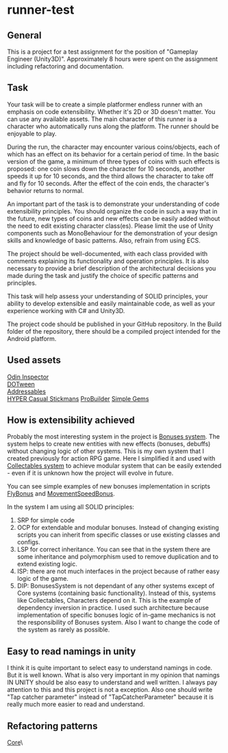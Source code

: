 # runner-test

## General
This is a project for a test assignment for the position of "Gameplay Engineer (Unity3D)".
Approximately 8 hours were spent on the assignment including refactoring and documentation.

## Task
Your task will be to create a simple platformer endless runner with an emphasis on code extensibility. Whether it's 2D or 3D doesn't matter. You can use any available assets. The main character of this runner is a character who automatically runs along the platform. The runner should be enjoyable to play.

During the run, the character may encounter various coins/objects, each of which has an effect on its behavior for a certain period of time. In the basic version of the game, a minimum of three types of coins with such effects is proposed: one coin slows down the character for 10 seconds, another speeds it up for 10 seconds, and the third allows the character to take off and fly for 10 seconds. After the effect of the coin ends, the character's behavior returns to normal.

An important part of the task is to demonstrate your understanding of code extensibility principles. You should organize the code in such a way that in the future, new types of coins and new effects can be easily added without the need to edit existing character class(es). Please limit the use of Unity components such as MonoBehaviour for the demonstration of your design skills and knowledge of basic patterns. Also, refrain from using ECS.

The project should be well-documented, with each class provided with comments explaining its functionality and operation principles. It is also necessary to provide a brief description of the architectural decisions you made during the task and justify the choice of specific patterns and principles.

This task will help assess your understanding of SOLID principles, your ability to develop extensible and easily maintainable code, as well as your experience working with C# and Unity3D.

The project code should be published in your GitHub repository. In the Build folder of the repository, there should be a compiled project intended for the Android platform.

## Used assets
[Odin Inspector](https://assetstore.unity.com/packages/tools/utilities/odin-inspector-and-serializer-89041)\
[DOTween](https://assetstore.unity.com/packages/tools/animation/dotween-hotween-v2-27676)\
[Addressables](https://docs.unity3d.com/Manual/com.unity.addressables.html)\
[HYPER Casual Stickmans](https://assetstore.unity.com/packages/3d/characters/humanoids/humans/hypercasual-stickman-pack-2-169861)
[ProBuilder](https://docs.unity3d.com/Packages/com.unity.probuilder@6.0/manual/index.html)
[Simple Gems](https://assetstore.unity.com/packages/3d/props/simple-gems-ultimate-animated-customizable-pack-73764)

## How is extensibility achieved
Probably the most interesting system in the project is 
[Bonuses system](Assets/_GAME/Bonuses/README.md). The system helps to create new entities with new 
effects (bonuses, debuffs) without changing logic of other systems. This is my own system that I created 
previously for action RPG game. Here I simplified it and used with 
[Collectables system](Assets/_GAME/Collectables/README.md) to achieve modular system that can be easily
extended - even if it is unknown how the project will evolve in future.

You can see simple examples of new bonuses implementation in scripts 
[FlyBonus](Assets/_GAME/Characters/Scripts/Bonuses/FlyBonus.cs) and
[MovementSpeedBonus](Assets/_GAME/Characters/Scripts/Bonuses/MovementSpeedBonus.cs).

In the system I am using all SOLID principles: 
1) SRP for simple code
2) OCP for extendable and modular bonuses. Instead of changing existing scripts you can inherit 
from specific classes or use existing classes and configs.
3) LSP for correct inheritance. You can see that in the system there are some inheritance and 
polymorphism used to remove duplication and to extend existing logic.
4) ISP: there are not much interfaces in the project because of rather easy logic of the game.
5) DIP: BonusesSystem is not dependant of any other systems except of Core systems (containing basic 
functionality). Instead of this, systems like Collectables, Characters depend on it. This is the example
of dependency inversion in practice. I used such architecture because implementation of 
specific bonuses logic of in-game mechanics is not the responsibility of Bonuses system. Also I want to change 
the code of the system as rarely as possible.

## Easy to read namings in unity
I think it is quite important to select easy to understand namings in code. But it is 
well known. What is also very important in my opinion that namings IN UNITY should be also easy to 
understand and well written. I always pay attention to this and this project is not a exception.
Also one should write "Tap catcher parameter" instead of "TapCatcherParameter" because it is really 
much more easier to read and understand.

## Refactoring patterns

[Core](Assets/_GAME/Core/README.md)\
